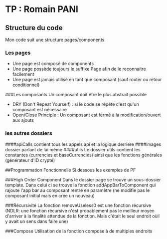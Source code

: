 # TP : Romain PANI

## Structure du code

Mon code suit une structure pages/components.

### Les pages

- Une page est composé de components
- Une page possède toujours le suffixe Page afin de le reconnaitre facilement
- Une page est jamais utilisé en tant que composant (sauf router ou retour conditionnel)

###Les composants
Un composant doit être le plus abstrait possible

- DRY (Don't Repeat Yourself) : si le code se répète c'est qu'un composant est nécessaire
- Open/Close Principle : Un composant est fermé à la modification/ouvert aux ajouts

### les autres dossiers

####apiCalls
contient tous les appels api et la logique derriere
####images
dossier parlant de lui même
####utils
Le dossier utils contient les constantes (currencies et baseCurrencies) ainsi que les fonctions générales (générateur d'ID crypté)

##Programmation Fonctionnelle
Si dessous les exemples de PF

###High Order Component
Dans le dossier page se trouve un sous-dossier template. Dans celui ci se trouve la fonction addAppBarToComponent qui rajoute l'app bar au composant rentré en paramètre (ne modifie pas le composant initial mais en crée un nouveau)

###Récursivité
La fonction removeUseless0 est une fonction récursive (NDLR: une fonction récursive n'est probablement pas le meilleur moyen d'arriver à la finalité attendue de la fonction. Mais c'était le seul endroit oùil y avait un sens dans faire une)

###Compose
Utilisation de la fonction compose à de multiples endroits
